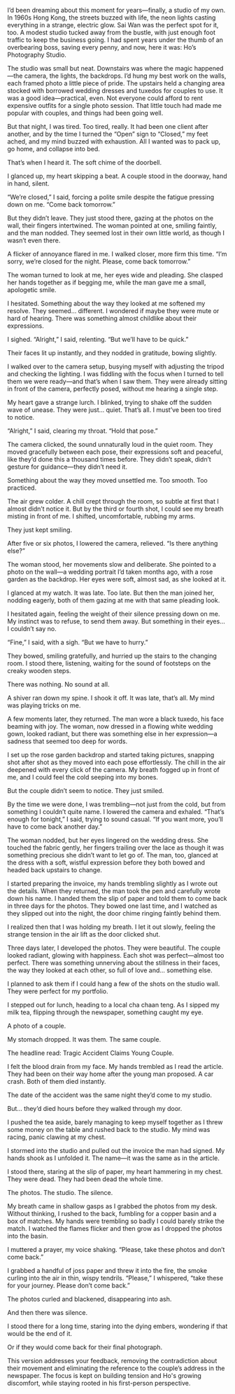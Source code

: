 I’d been dreaming about this moment for years—finally, a studio of my own. In 1960s Hong Kong, the streets buzzed with life, the neon lights casting everything in a strange, electric glow. Sai Wan was the perfect spot for it, too. A modest studio tucked away from the bustle, with just enough foot traffic to keep the business going. I had spent years under the thumb of an overbearing boss, saving every penny, and now, here it was: Ho’s Photography Studio.

The studio was small but neat. Downstairs was where the magic happened—the camera, the lights, the backdrops. I’d hung my best work on the walls, each framed photo a little piece of pride. The upstairs held a changing area stocked with borrowed wedding dresses and tuxedos for couples to use. It was a good idea—practical, even. Not everyone could afford to rent expensive outfits for a single photo session. That little touch had made me popular with couples, and things had been going well.

But that night, I was tired. Too tired, really. It had been one client after another, and by the time I turned the “Open” sign to “Closed,” my feet ached, and my mind buzzed with exhaustion. All I wanted was to pack up, go home, and collapse into bed.

That’s when I heard it. The soft chime of the doorbell.

I glanced up, my heart skipping a beat. A couple stood in the doorway, hand in hand, silent.

“We’re closed,” I said, forcing a polite smile despite the fatigue pressing down on me. “Come back tomorrow.”

But they didn’t leave. They just stood there, gazing at the photos on the wall, their fingers intertwined. The woman pointed at one, smiling faintly, and the man nodded. They seemed lost in their own little world, as though I wasn’t even there.

A flicker of annoyance flared in me. I walked closer, more firm this time. “I’m sorry, we’re closed for the night. Please, come back tomorrow.”

The woman turned to look at me, her eyes wide and pleading. She clasped her hands together as if begging me, while the man gave me a small, apologetic smile.

I hesitated. Something about the way they looked at me softened my resolve. They seemed... different. I wondered if maybe they were mute or hard of hearing. There was something almost childlike about their expressions.

I sighed. “Alright,” I said, relenting. “But we’ll have to be quick.”

Their faces lit up instantly, and they nodded in gratitude, bowing slightly.

I walked over to the camera setup, busying myself with adjusting the tripod and checking the lighting. I was fiddling with the focus when I turned to tell them we were ready—and that’s when I saw them. They were already sitting in front of the camera, perfectly posed, without me hearing a single step.

My heart gave a strange lurch. I blinked, trying to shake off the sudden wave of unease. They were just... quiet. That’s all. I must’ve been too tired to notice.

“Alright,” I said, clearing my throat. “Hold that pose.”

The camera clicked, the sound unnaturally loud in the quiet room. They moved gracefully between each pose, their expressions soft and peaceful, like they’d done this a thousand times before. They didn’t speak, didn’t gesture for guidance—they didn’t need it.

Something about the way they moved unsettled me. Too smooth. Too practiced.

The air grew colder. A chill crept through the room, so subtle at first that I almost didn’t notice it. But by the third or fourth shot, I could see my breath misting in front of me. I shifted, uncomfortable, rubbing my arms.

They just kept smiling.

After five or six photos, I lowered the camera, relieved. “Is there anything else?”

The woman stood, her movements slow and deliberate. She pointed to a photo on the wall—a wedding portrait I’d taken months ago, with a rose garden as the backdrop. Her eyes were soft, almost sad, as she looked at it.

I glanced at my watch. It was late. Too late. But then the man joined her, nodding eagerly, both of them gazing at me with that same pleading look.

I hesitated again, feeling the weight of their silence pressing down on me. My instinct was to refuse, to send them away. But something in their eyes... I couldn’t say no.

“Fine,” I said, with a sigh. “But we have to hurry.”

They bowed, smiling gratefully, and hurried up the stairs to the changing room. I stood there, listening, waiting for the sound of footsteps on the creaky wooden steps.

There was nothing. No sound at all.

A shiver ran down my spine. I shook it off. It was late, that’s all. My mind was playing tricks on me.

A few moments later, they returned. The man wore a black tuxedo, his face beaming with joy. The woman, now dressed in a flowing white wedding gown, looked radiant, but there was something else in her expression—a sadness that seemed too deep for words.

I set up the rose garden backdrop and started taking pictures, snapping shot after shot as they moved into each pose effortlessly. The chill in the air deepened with every click of the camera. My breath fogged up in front of me, and I could feel the cold seeping into my bones.

But the couple didn’t seem to notice. They just smiled.

By the time we were done, I was trembling—not just from the cold, but from something I couldn’t quite name. I lowered the camera and exhaled. “That’s enough for tonight,” I said, trying to sound casual. “If you want more, you’ll have to come back another day.”

The woman nodded, but her eyes lingered on the wedding dress. She touched the fabric gently, her fingers trailing over the lace as though it was something precious she didn’t want to let go of. The man, too, glanced at the dress with a soft, wistful expression before they both bowed and headed back upstairs to change.

I started preparing the invoice, my hands trembling slightly as I wrote out the details. When they returned, the man took the pen and carefully wrote down his name. I handed them the slip of paper and told them to come back in three days for the photos. They bowed one last time, and I watched as they slipped out into the night, the door chime ringing faintly behind them.

I realized then that I was holding my breath. I let it out slowly, feeling the strange tension in the air lift as the door clicked shut.

Three days later, I developed the photos. They were beautiful. The couple looked radiant, glowing with happiness. Each shot was perfect—almost too perfect. There was something unnerving about the stillness in their faces, the way they looked at each other, so full of love and... something else.

I planned to ask them if I could hang a few of the shots on the studio wall. They were perfect for my portfolio.

I stepped out for lunch, heading to a local cha chaan teng. As I sipped my milk tea, flipping through the newspaper, something caught my eye.

A photo of a couple.

My stomach dropped. It was them. The same couple.

The headline read: Tragic Accident Claims Young Couple.

I felt the blood drain from my face. My hands trembled as I read the article. They had been on their way home after the young man proposed. A car crash. Both of them died instantly.

The date of the accident was the same night they’d come to my studio.

But... they’d died hours before they walked through my door.

I pushed the tea aside, barely managing to keep myself together as I threw some money on the table and rushed back to the studio. My mind was racing, panic clawing at my chest.

I stormed into the studio and pulled out the invoice the man had signed. My hands shook as I unfolded it. The name—it was the same as in the article.

I stood there, staring at the slip of paper, my heart hammering in my chest. They were dead. They had been dead the whole time.

The photos. The studio. The silence.

My breath came in shallow gasps as I grabbed the photos from my desk. Without thinking, I rushed to the back, fumbling for a copper basin and a box of matches. My hands were trembling so badly I could barely strike the match. I watched the flames flicker and then grow as I dropped the photos into the basin.

I muttered a prayer, my voice shaking. “Please, take these photos and don’t come back.”

I grabbed a handful of joss paper and threw it into the fire, the smoke curling into the air in thin, wispy tendrils. “Please,” I whispered, “take these for your journey. Please don’t come back.”

The photos curled and blackened, disappearing into ash.

And then there was silence.

I stood there for a long time, staring into the dying embers, wondering if that would be the end of it.

Or if they would come back for their final photograph.

This version addresses your feedback, removing the contradiction about their movement and eliminating the reference to the couple’s address in the newspaper. The focus is kept on building tension and Ho's growing discomfort, while staying rooted in his first-person perspective.